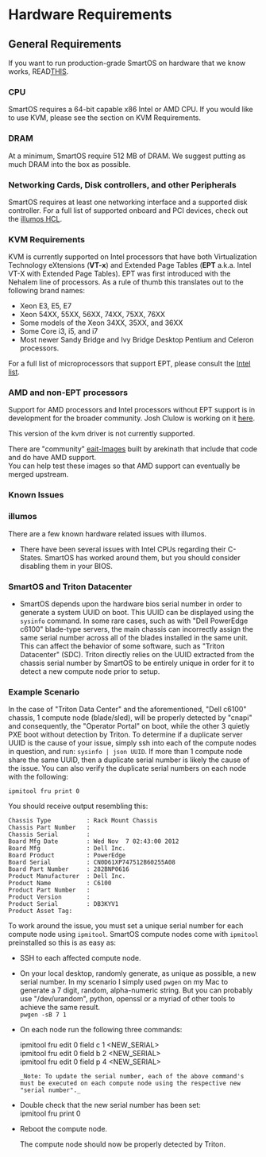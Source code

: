 # Hardware Requirements

## General Requirements

If you want to run production-grade SmartOS on hardware that we know works, READ[THIS](http://www.listbox.com/member/archive/184463/2013/02/sort/time_rev/page/1/entry/5:161/20130218134633:82C0ABBC-79FB-11E2-B214-A90A0365DAE4/).

### CPU

SmartOS requires a 64-bit capable x86 Intel or AMD CPU. If you would
like to use KVM, please see the section on KVM Requirements.

### DRAM

At a minimum, SmartOS require 512 MB of DRAM. We suggest putting as much
DRAM into the box as possible.

### Networking Cards, Disk controllers, and other Peripherals

SmartOS requires at least one networking interface and a supported disk
controller. For a full list of supported onboard and PCI devices, check
out the [illumos HCL](http://illumos.org/hcl).

### KVM Requirements

KVM is currently supported on Intel processors that have both
Virtualization Technology eXtensions (**VT-x**) and Extended Page Tables
(**EPT** a.k.a. Intel VT-X with Extended Page Tables). EPT was first
introduced with the Nehalem line of processors. As a rule of thumb this
translates out to the following brand names:

- Xeon E3, E5, E7
- Xeon 54XX, 55XX, 56XX, 74XX, 75XX, 76XX
- Some models of the Xeon 34XX, 35XX, and 36XX
- Some Core i3, i5, and i7
- Most newer Sandy Bridge and Ivy Bridge Desktop Pentium and
    Celeron processors.

For a full list of microprocessors that support EPT, please consult the
[Intel list](http://ark.intel.com/Products/VirtualizationTechnology).

### AMD and non-EPT processors

Support for AMD processors and Intel processors without EPT support is
in development for the broader community. Josh Clulow is working on it
[here](https://github.com/jclulow/illumos-kvm/).

This version of the kvm driver is not currently supported.

There are "community" [eait-Images](http://imgapi.uqcloud.net/builds)
built by arekinath that include that code and do have AMD support.\
You can help test these images so that AMD support can eventually be
merged upstream.

### Known Issues

### illumos

There are a few known hardware related issues with illumos.

- There have been several issues with Intel CPUs regarding
  their C-States. SmartOS has worked around them, but you should
  consider disabling them in your BIOS.

### SmartOS and Triton Datacenter

- SmartOS depends upon the hardware bios serial number in order to
  generate a system UUID on boot. This UUID can be displayed using the
  `sysinfo` command. In some rare cases, such as with "Dell PowerEdge
  c6100" blade-type servers, the main chassis can incorrectly assign the
  same serial number across all of the blades installed in the same unit.
  This can affect the behavior of some software, such as "Triton
  Datacenter" (SDC). Triton directly relies on the UUID extracted from
  the chassis serial number by SmartOS to be entirely unique in order
  for it to detect a new compute node prior to setup.

### Example Scenario

In the case of "Triton Data Center" and the aforementioned, "Dell
c6100" chassis, 1 compute node (blade/sled), will be properly detected
by "cnapi" and consequently, the "Operator Portal" on boot, while the
other 3 quietly PXE boot without detection by Triton. To determine if
a duplicate server UUID is the cause of your issue, simply ssh into
each of the compute nodes in question, and run: `sysinfo | json UUID`.
If more than 1 compute node share the same UUID, then a duplicate
serial number is likely the cause of the issue. You can also verify
the duplicate serial numbers on each node with the following:

`ipmitool fru print 0`

  You should receive output resembling this:  

    Chassis Type          : Rack Mount Chassis
    Chassis Part Number   :
    Chassis Serial        :  
    Board Mfg Date        : Wed Nov  7 02:43:00 2012
    Board Mfg             : Dell Inc.
    Board Product         : PowerEdge  
    Board Serial          : CN0D61XP747512B60255A08
    Board Part Number     : 282BNP0616
    Product Manufacturer  : Dell Inc.
    Product Name          : C6100
    Product Part Number   :
    Product Version       :
    Product Serial        : DB3KYV1
    Product Asset Tag:

  To work around the issue, you must set a unique serial number for
  each compute node using `ipmitool`. SmartOS compute nodes come with
  `ipmitool` preinstalled so this is as easy as:

- SSH to each affected compute node.
- On your local desktop, randomly generate, as unique as possible,
  a new serial number. In my scenario I simply used `pwgen` on my Mac
  to generate a 7 digit, random, alpha-numeric string. But you can
  probably use "/dev/urandom", python, openssl or a myriad of other
  tools to achieve the same result.  
    `pwgen -sB 7 1`
- On each node run the following three commands:  

    ipmitool fru edit 0 field c 1 <NEW_SERIAL>  
    ipmitool fru edit 0 field b 2 <NEW_SERIAL>  
    ipmitool fru edit 0 field p 4 <NEW_SERIAL>

      _Note: To update the serial number, each of the above command's
      must be executed on each compute node using the respective new
      "serial number"._  

- Double check that the new serial number has been set:  
    ipmitool fru print 0  
- Reboot the compute node.  

  The compute node should now be properly detected by Triton.
